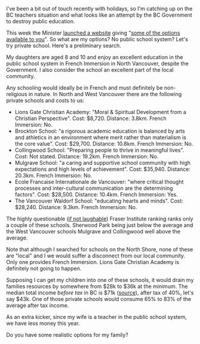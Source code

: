 I've been a bit out of touch recently with holidays, so I'm catching up on the BC teachers situation and what looks like an attempt by the BC Government to destroy public education.

This week the Minister <a href="http://bcparentinfo.ca/">launched a website</a> giving "<a href="http://www.timescolonist.com/news/local/b-c-teachers-union-blasts-province-for-media-talks-1.1324577">some of the options available to you</a>". So what are my options? No public school system? Let's try private school. Here's a preliminary search.

My daughters are aged 8 and 10 and enjoy an excellent education in the public school system in French Immersion in North Vancouver, despite the Government. I also consider the school an excellent part of the local community.

Any schooling would ideally be in French and must definitely be non-religious in nature. In North and West Vancouver there are the following private schools and costs to us:

* Lions Gate Christian Academy: "Moral & Spiritual Development from a Christian Perspective". Cost: $8,720. Distance: 3.8km. French Immersion: No.
* Brockton School: "a rigorous academic education is balanced by arts and athletics in an environment where merit rather than materialism is the core value". Cost: $29,700. Distance: 10.8km. French Immersion: No.
* Collingwood School: "Preparing people to thrive in meaningful lives". Cost: Not stated. Distance: 19.2km. French Immersion: No.
* Mulgrave School: "a caring and supportive school community with high expectations and high levels of achievement". Cost: $35,940. Distance: 20.3km. French Immersion: No.
* Ecole Francaise Internationale de Vancouver: "where critical thought processes and inter-cultural communication are the determining factors". Cost: $28,500. Distance: 10.4km. French Immersion: Yes.
* The Vancouver Waldorf School: "educating hearts and minds". Cost: $28,240. Distance: 9.3km. French Immersion: No.

The highly questionable (<a href="http://www.cbc.ca/news/canada/british-columbia/polygamous-commune-school-perfect-fraser-institute-1.1071849">if not laughable</a>) Fraser Institute ranking ranks only a couple of these schools. Sherwood Park being just below the average and the West Vancouver schools Mulgrave and Collingwood well above the average.

Note that although I searched for schools on the North Shore, none of these are "local" and I we would suffer a disconnect from our local community. Only one provides French Immersion. Lions Gate Christian Academy is definitely not going to happen.

Supposing I can get my children into one of these schools, it would drain my families resources by somewhere from $28k to $36k at the minimum. The median total income *before tax* in BC is $71k (<a href="http://www.statcan.gc.ca/tables-tableaux/sum-som/l01/cst01/famil108a-eng.htm">source</a>), after tax of 40%, let's say $43k. One of those private schools would consume 65% to 83% of the average after tax income.

As an extra kicker, since my wife is a teacher in the public school system, we have less money this year.

Do you have some realistic options for my family?
